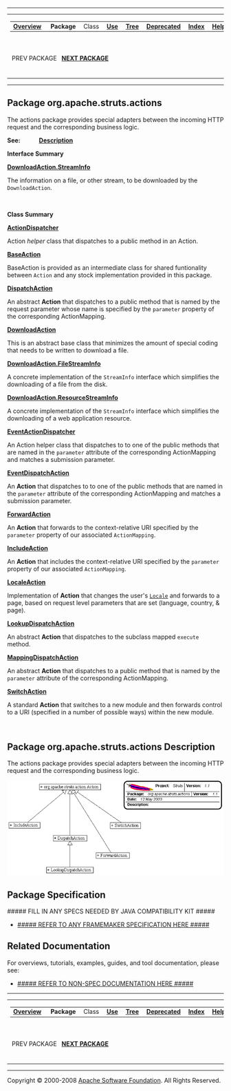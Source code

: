 ------------------------------------------------------------------------

<span id="navbar_top"></span> [](#skip-navbar_top "Skip navigation links")

<table>
<colgroup>
<col width="50%" />
<col width="50%" />
</colgroup>
<tbody>
<tr class="odd">
<td align="left"><span id="navbar_top_firstrow"></span>
<table>
<tbody>
<tr class="odd">
<td align="left"><a href="../../../../overview-summary.html.md"><strong>Overview</strong></a> </td>
<td align="left"> <strong>Package</strong> </td>
<td align="left">Class </td>
<td align="left"><a href="package-use.html.md"><strong>Use</strong></a> </td>
<td align="left"><a href="package-tree.html.md"><strong>Tree</strong></a> </td>
<td align="left"><a href="../../../../deprecated-list.html.md"><strong>Deprecated</strong></a> </td>
<td align="left"><a href="../../../../index-all.html.md"><strong>Index</strong></a> </td>
<td align="left"><a href="../../../../help-doc.html.md"><strong>Help</strong></a> </td>
</tr>
</tbody>
</table></td>
<td align="left"></td>
</tr>
<tr class="even">
<td align="left"> PREV PACKAGE   <a href="../../../../org/apache/struts/plugins/package-summary.html.md"><strong>NEXT PACKAGE</strong></a></td>
<td align="left"><a href="../../../../index.html.md?org/apache/struts/actions/package-summary.html"><strong>FRAMES</strong></a>    <a href="package-summary.html"><strong>NO FRAMES</strong></a>    
<a href="../../../../allclasses-noframe.html.md"><strong>All Classes</strong></a></td>
</tr>
</tbody>
</table>

<span id="skip-navbar_top"></span>

------------------------------------------------------------------------

Package org.apache.struts.actions
---------------------------------

The actions package provides special adapters between the incoming HTTP request and the corresponding business logic.

**See:**
           [**Description**](#package_description)

**Interface Summary**

**[DownloadAction.StreamInfo](../../../../org/apache/struts/actions/DownloadAction.StreamInfo.html.md "interface in org.apache.struts.actions")**

The information on a file, or other stream, to be downloaded by the `DownloadAction`.

 

**Class Summary**

**[ActionDispatcher](../../../../org/apache/struts/actions/ActionDispatcher.html.md "class in org.apache.struts.actions")**

Action *helper* class that dispatches to a public method in an Action.

**[BaseAction](../../../../org/apache/struts/actions/BaseAction.html.md "class in org.apache.struts.actions")**

BaseAction is provided as an intermediate class for shared funtionality between `Action` and any stock implementation provided in this package.

**[DispatchAction](../../../../org/apache/struts/actions/DispatchAction.html.md "class in org.apache.struts.actions")**

An abstract **Action** that dispatches to a public method that is named by the request parameter whose name is specified by the `parameter` property of the corresponding ActionMapping.

**[DownloadAction](../../../../org/apache/struts/actions/DownloadAction.html.md "class in org.apache.struts.actions")**

This is an abstract base class that minimizes the amount of special coding that needs to be written to download a file.

**[DownloadAction.FileStreamInfo](../../../../org/apache/struts/actions/DownloadAction.FileStreamInfo.html.md "class in org.apache.struts.actions")**

A concrete implementation of the `StreamInfo` interface which simplifies the downloading of a file from the disk.

**[DownloadAction.ResourceStreamInfo](../../../../org/apache/struts/actions/DownloadAction.ResourceStreamInfo.html.md "class in org.apache.struts.actions")**

A concrete implementation of the `StreamInfo` interface which simplifies the downloading of a web application resource.

**[EventActionDispatcher](../../../../org/apache/struts/actions/EventActionDispatcher.html.md "class in org.apache.struts.actions")**

An Action helper class that dispatches to to one of the public methods that are named in the `parameter` attribute of the corresponding ActionMapping and matches a submission parameter.

**[EventDispatchAction](../../../../org/apache/struts/actions/EventDispatchAction.html.md "class in org.apache.struts.actions")**

An **Action** that dispatches to to one of the public methods that are named in the `parameter` attribute of the corresponding ActionMapping and matches a submission parameter.

**[ForwardAction](../../../../org/apache/struts/actions/ForwardAction.html.md "class in org.apache.struts.actions")**

An **Action** that forwards to the context-relative URI specified by the `parameter` property of our associated `ActionMapping`.

**[IncludeAction](../../../../org/apache/struts/actions/IncludeAction.html.md "class in org.apache.struts.actions")**

An **Action** that includes the context-relative URI specified by the `parameter` property of our associated `ActionMapping`.

**[LocaleAction](../../../../org/apache/struts/actions/LocaleAction.html.md "class in org.apache.struts.actions")**

Implementation of **Action** that changes the user's [`Locale`](http://java.sun.com/j2se/1.4.2/docs/api/java/util/Locale.html.md?is-external=true "class or interface in java.util") and forwards to a page, based on request level parameters that are set (language, country, & page).

**[LookupDispatchAction](../../../../org/apache/struts/actions/LookupDispatchAction.html.md "class in org.apache.struts.actions")**

An abstract **Action** that dispatches to the subclass mapped `execute` method.

**[MappingDispatchAction](../../../../org/apache/struts/actions/MappingDispatchAction.html.md "class in org.apache.struts.actions")**

An abstract **Action** that dispatches to a public method that is named by the `parameter` attribute of the corresponding ActionMapping.

**[SwitchAction](../../../../org/apache/struts/actions/SwitchAction.html.md "class in org.apache.struts.actions")**

A standard **Action** that switches to a new module and then forwards control to a URI (specified in a number of possible ways) within the new module.

 

<span id="package_description"></span>

Package org.apache.struts.actions Description
---------------------------------------------

The actions package provides special adapters between the incoming HTTP request and the corresponding business logic.

 ![Action Package UML](doc-files/actionsUML.gif)

Package Specification
---------------------

\#\#\#\#\# FILL IN ANY SPECS NEEDED BY JAVA COMPATIBILITY KIT \#\#\#\#\#

-   [\#\#\#\#\# REFER TO ANY FRAMEMAKER SPECIFICATION HERE \#\#\#\#\#]()

Related Documentation
---------------------

For overviews, tutorials, examples, guides, and tool documentation, please see:

-   [\#\#\#\#\# REFER TO NON-SPEC DOCUMENTATION HERE \#\#\#\#\#]()

------------------------------------------------------------------------

<span id="navbar_bottom"></span> [](#skip-navbar_bottom "Skip navigation links")

<table>
<colgroup>
<col width="50%" />
<col width="50%" />
</colgroup>
<tbody>
<tr class="odd">
<td align="left"><span id="navbar_bottom_firstrow"></span>
<table>
<tbody>
<tr class="odd">
<td align="left"><a href="../../../../overview-summary.html.md"><strong>Overview</strong></a> </td>
<td align="left"> <strong>Package</strong> </td>
<td align="left">Class </td>
<td align="left"><a href="package-use.html.md"><strong>Use</strong></a> </td>
<td align="left"><a href="package-tree.html.md"><strong>Tree</strong></a> </td>
<td align="left"><a href="../../../../deprecated-list.html.md"><strong>Deprecated</strong></a> </td>
<td align="left"><a href="../../../../index-all.html.md"><strong>Index</strong></a> </td>
<td align="left"><a href="../../../../help-doc.html.md"><strong>Help</strong></a> </td>
</tr>
</tbody>
</table></td>
<td align="left"></td>
</tr>
<tr class="even">
<td align="left"> PREV PACKAGE   <a href="../../../../org/apache/struts/plugins/package-summary.html.md"><strong>NEXT PACKAGE</strong></a></td>
<td align="left"><a href="../../../../index.html.md?org/apache/struts/actions/package-summary.html"><strong>FRAMES</strong></a>    <a href="package-summary.html"><strong>NO FRAMES</strong></a>    
<a href="../../../../allclasses-noframe.html.md"><strong>All Classes</strong></a></td>
</tr>
</tbody>
</table>

<span id="skip-navbar_bottom"></span>

------------------------------------------------------------------------

Copyright © 2000-2008 [Apache Software Foundation](http://www.apache.org/). All Rights Reserved.
